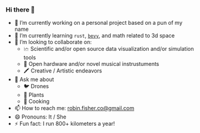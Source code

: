 ### Hi there 👋

- 🔭 I’m currently working on a personal project based on a pun of my name
- 🌱 I’m currently learning `rust`, [`bevy`](https://bevyengine.org/), and math related to 3d space
- 👯 I’m looking to collaborate on:
  - 🗠 Scientific and/or open source data visualization and/or simulation tools
  - 🎵 Open hardware and/or novel musical instrustuments
  - 🖍️ Creative / Artistic endeavors
- 💬 Ask me about
  - 🐦  Drones
  - 🌿 Plants
  - 🍳 Cooking
- 📫 How to reach me: robin.fisher.co@gmail.com
- 😄 Pronouns: It / She
- ⚡ Fun fact: I run 800+ kilometers a year!

<!--
**itsarobin/itsarobin** is a ✨ _special_ ✨ repository because its `README.md` (this file) appears on your GitHub profile.

Here are some ideas to get you started:

- 🔭 I’m currently working on ...
- 🌱 I’m currently learning ...
- 👯 I’m looking to collaborate on ...
- 🤔 I’m looking for help with ...
- 💬 Ask me about ...
- 📫 How to reach me: ...
- 😄 Pronouns: ...
- ⚡ Fun fact: ...
-->
